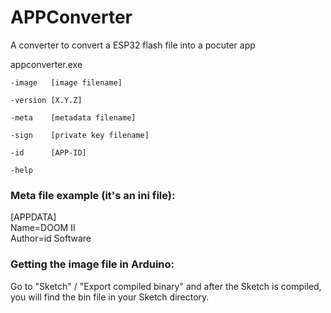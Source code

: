 # APPConverter

A converter to convert a ESP32 flash file into a pocuter app

appconverter.exe

    -image   [image filename]
   
    -version [X.Y.Z]
   
    -meta    [metadata filename]
   
    -sign    [private key filename]
   
    -id      [APP-ID]
   
    -help


<h3>Meta file example (it's an ini file):</h3>

[APPDATA]<br/>
Name=DOOM II<br/>
Author=id Software<br/>


<h3>Getting the image file in Arduino:</h3>
Go to "Sketch" / "Export compiled binary" and after the Sketch is compiled, you will find the bin file in your Sketch directory.
